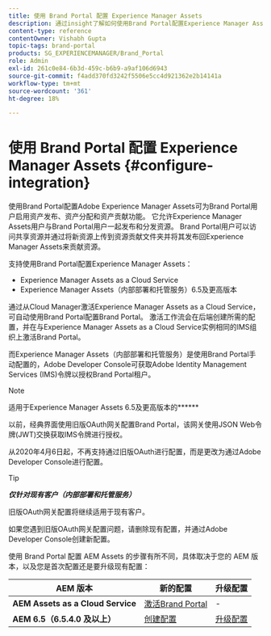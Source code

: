 ```yaml
---
title: 使用 Brand Portal 配置 Experience Manager Assets
description: 通过insight了解如何使用Brand Portal配置Experience Manager Assets。
content-type: reference
contentOwner: Vishabh Gupta
topic-tags: brand-portal
products: SG_EXPERIENCEMANAGER/Brand_Portal
role: Admin
exl-id: 261c0e84-6b3d-459c-b6b9-a9af106d6943
source-git-commit: f4add370fd3242f5506e5cc4d921362e2b14141a
workflow-type: tm+mt
source-wordcount: '361'
ht-degree: 18%

---
```


# 使用 Brand Portal 配置 Experience Manager Assets {#configure-integration}

使用Brand Portal配置Adobe Experience Manager Assets可为Brand Portal用户启用资产发布、资产分配和资产贡献功能。 它允许Experience Manager Assets用户与Brand Portal用户一起发布和分发资源。 Brand Portal用户可以访问共享资源并通过将新资源上传到资源贡献文件夹并将其发布回Experience Manager Assets来贡献资源。

支持使用Brand Portal配置Experience Manager Assets：

* Experience Manager Assets as a Cloud Service
* Experience Manager Assets（内部部署和托管服务）6.5及更高版本

通过从Cloud Manager激活Experience Manager Assets as a Cloud Service，可自动使用Brand Portal配置Brand Portal。 激活工作流会在后端创建所需的配置，并在与Experience Manager Assets as a Cloud Service实例相同的IMS组织上激活Brand Portal。

而Experience Manager Assets（内部部署和托管服务）是使用Brand Portal手动配置的，Adobe Developer Console可获取Adobe Identity Management Services (IMS)令牌以授权Brand Portal租户。

>[!NOTE]
>
>适用于Experience Manager Assets 6.5及更高版本的&#x200B;******
>
>以前，经典界面使用旧版OAuth网关配置Brand Portal，该网关使用JSON Web令牌(JWT)交换获取IMS令牌进行授权。
>
>从2020年4月6日起，不再支持通过旧版OAuth进行配置，而是更改为通过Adobe Developer Console进行配置。


>[!TIP]
>
>***仅针对现有客户（内部部署和托管服务）***
>
>旧版OAuth网关配置将继续适用于现有客户。
>
>如果您遇到旧版OAuth网关配置问题，请删除现有配置，并通过Adobe Developer Console创建新配置。

使用 Brand Portal 配置 AEM Assets 的步骤有所不同，具体取决于您的 AEM 版本，以及您是首次配置还是要升级现有配置：

| **AEM 版本** | **新的配置** | **升级配置** |
|---|---|---|
| **AEM Assets as a Cloud Service** | [激活Brand Portal](https://experienceleague.adobe.com/zh-hans/docs/experience-manager-cloud-service/content/assets/brand-portal/configure-aem-assets-with-brand-portal) | - |
| **AEM 6.5（6.5.4.0 及以上）** | [创建配置](https://experienceleague.adobe.com/zh-hans/docs/experience-manager-65/content/assets/brandportal/configure-aem-assets-with-brand-portal) | [升级配置](https://experienceleague.adobe.com/zh-hans/docs/experience-manager-65/content/assets/brandportal/configure-aem-assets-with-brand-portal#upgrade-integration-65) |
